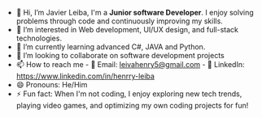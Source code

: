 - 👋 Hi, I’m Javier Leiba, I'm a **Junior software Developer**. I enjoy solving problems through code and continuously improving my skills.  
- 👀 I’m interested in Web development, UI/UX design, and full-stack technologies.
- 🌱 I’m currently learning advanced C#, JAVA and Python.
- 💞️ I’m looking to collaborate on software development projects
- 📫 How to reach me - 📧 Email: leivahenry5@gmail.com  - 💼 LinkedIn: https://www.linkedin.com/in/henrry-leiba
- 😄 Pronouns: He/Him
- ⚡ Fun fact: When I'm not coding, I enjoy exploring new tech trends, playing video games, and optimizing my own coding projects for fun! 
